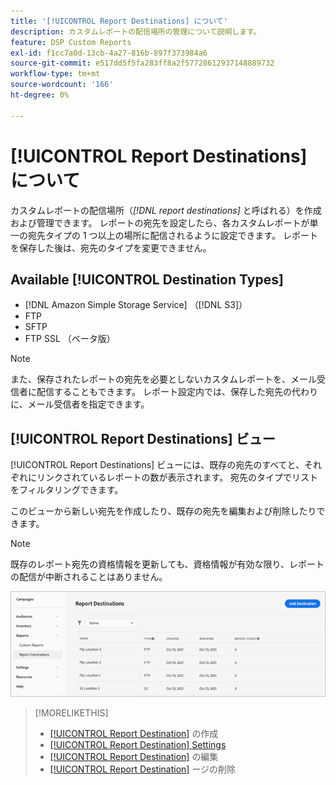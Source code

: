 ```yaml
---
title: '[!UICONTROL Report Destinations] について'
description: カスタムレポートの配信場所の管理について説明します。
feature: DSP Custom Reports
exl-id: f1cc7a0d-13cb-4a27-816b-897f373984a6
source-git-commit: e517dd5f5fa283ff8a2f57728612937148889732
workflow-type: tm+mt
source-wordcount: '166'
ht-degree: 0%

---
```


# [!UICONTROL Report Destinations] について

カスタムレポートの配信場所（*[!DNL report destinations]* と呼ばれる）を作成および管理できます。 レポートの宛先を設定したら、各カスタムレポートが単一の宛先タイプの 1 つ以上の場所に配信されるように設定できます。 レポートを保存した後は、宛先のタイプを変更できません。

## Available [!UICONTROL Destination Types]

* [!DNL Amazon Simple Storage Service] （[!DNL S3]）
* FTP
* SFTP
* FTP SSL （ベータ版）

>[!NOTE]
>
> また、保存されたレポートの宛先を必要としないカスタムレポートを、メール受信者に配信することもできます。 レポート設定内では、保存した宛先の代わりに、メール受信者を指定できます。

## [!UICONTROL Report Destinations] ビュー

[!UICONTROL Report Destinations] ビューには、既存の宛先のすべてと、それぞれにリンクされているレポートの数が表示されます。 宛先のタイプでリストをフィルタリングできます。

このビューから新しい宛先を作成したり、既存の宛先を編集および削除したりできます。

>[!NOTE]
>
>既存のレポート宛先の資格情報を更新しても、資格情報が有効な限り、レポートの配信が中断されることはありません。

![ レポートの宛先 ](/help/dsp/assets/report-destinations.png)

>[!MORELIKETHIS]
>
>* [[!UICONTROL Report Destination]](/help/dsp/reports/report-destinations/report-destination-create.md) の作成
>* [[!UICONTROL Report Destination] Settings](/help/dsp/reports/report-destinations/report-destination-settings.md)
>* [[!UICONTROL Report Destination]](/help/dsp/reports/report-destinations/report-destination-edit.md) の編集
>* [[!UICONTROL Report Destination]](/help/dsp/reports/report-destinations/report-destination-delete.md) ージの削除

